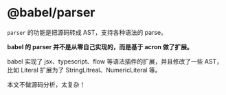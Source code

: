 # @babel/parser

`parser` 的功能是把源码转成 AST，支持各种语法的 parse。

**babel 的 parser 并不是从零自己实现的，而是基于 acron 做了扩展。**

babel 实现了 jsx、typescript、flow 等语法插件的扩展，并且修改了一些 AST，比如 Literal 扩展为了 StringLitreal、NumericLiteral 等。


本文不做源码分析，太复杂！